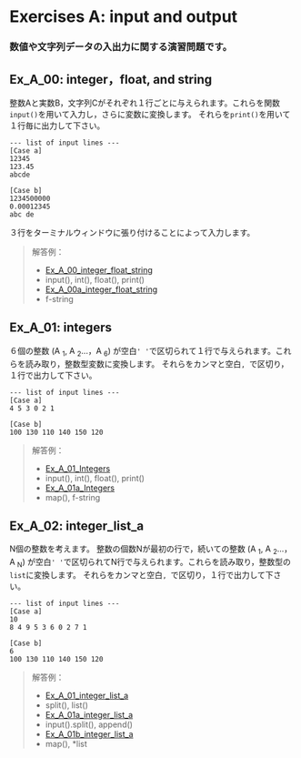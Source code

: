 # **Exercises A: input and output**
### 数値や文字列データの入出力に関する演習問題です。

## Ex_A_00: integer，float, and string
整数Aと実数B，文字列Cがそれぞれ１行ごとに与えられます。これらを関数`input()`を用いて入力し，さらに変数に変換します。 
それらを`print()`を用いて１行毎に出力して下さい。

```
--- list of input lines ---
[Case a]
12345
123.45
abcde

[Case b]
1234500000
0.00012345
abc de
```
３行をターミナルウィンドウに張り付けることによって入力します。

>解答例：
>- [Ex_A_00_integer_float_string](https://github.com/GMPythonGitHub/GMPython_Exercises_for_Math_Model/blob/main/Exercises_A_Input_and_Output/Ex_A_00_integer_float_string.py)
>  - input(), int(), float(), print()
>- [Ex_A_00a_integer_float_string](https://github.com/GMPythonGitHub/GMPython_Exercises_for_Math_Model/blob/main/Exercises_A_Input_and_Output/Ex_A_00a_integer_float_string.py)
>  - f-string 


## Ex_A_01: integers
６個の整数 (A
<sub>1</sub>, A
<sub>2</sub>...，A
<sub>6</sub>) が空白`' '`で区切られて１行で与えられます。これらを読み取り，整数型変数に変換します。 
それらをカンマと空白`, `で区切り，１行で出力して下さい。

```
--- list of input lines ---
[Case a]
4 5 3 0 2 1 

[Case b]
100 130 110 140 150 120
```

>解答例：
>- [Ex_A_01_Integers](https://github.com/GMPythonGitHub/GMPython_Exercises_for_Math_Model/blob/main/Exercises_A_Input_and_Output/Ex_A_01_Integers.py)
>  - input(), int(), float(), print()
>- [Ex_A_01a_Integers](https://github.com/GMPythonGitHub/GMPython_Exercises_for_Math_Model/blob/main/Exercises_A_Input_and_Output/Ex_A_01a_Integers.py)
>  - map(), f-string 

## Ex_A_02: integer_list_a
N個の整数を考えます。
整数の個数Nが最初の行で，続いての整数 (A
<sub>1</sub>, A
<sub>2</sub>...，A
<sub>N</sub>) が空白`' '`で区切られてN行で与えられます。これらを読み取り，整数型の`list`に変換します。 
それらをカンマと空白`, `で区切り，１行で出力して下さい。

```
--- list of input lines ---
[Case a]
10
8 4 9 5 3 6 0 2 7 1 

[Case b]
6
100 130 110 140 150 120

```

>解答例：
>- [Ex_A_01_integer_list_a](https://github.com/GMPythonGitHub/GMPython_Exercises_for_Math_Model/blob/main/Exercises_A_Input_and_Output/Ex_A_02_integer_list_a.py)
>  - split(), list()
>- [Ex_A_01a_integer_list_a](https://github.com/GMPythonGitHub/GMPython_Exercises_for_Math_Model/blob/main/Exercises_A_Input_and_Output/Ex_A_02a_integer_list_a.py)
>  - input().split(), append() 
>- [Ex_A_01b_integer_list_a](https://github.com/GMPythonGitHub/GMPython_Exercises_for_Math_Model/blob/main/Exercises_A_Input_and_Output/Ex_A_02b_integer_list_b.py)
>  - map(), *list



